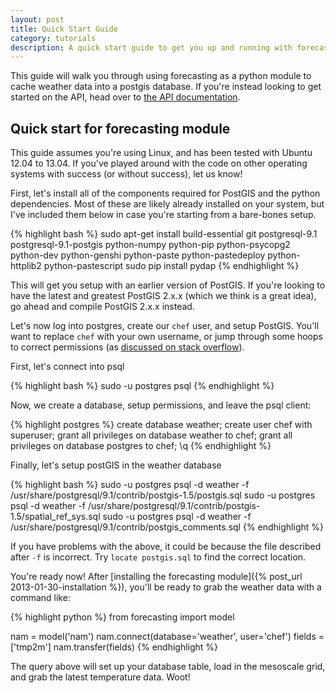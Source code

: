 ```yaml
---
layout: post
title: Quick Start Guide
category: tutorials
description: A quick start guide to get you up and running with forecasting and Ubuntu.
---
```


This guide will walk you through using forecasting as a python module to cache weather data into a postgis database. If you're instead looking to get started on the API, head over to [the API documentation](/documentation/Api).

<h2 id="forecasting">Quick start for forecasting module</h2>

This guide assumes you're using Linux, and has been tested with Ubuntu 12.04 to 13.04. If you've played around with the code on other operating systems with success (or without success), let us know!

First, let's install all of the components required for PostGIS and the python dependencies. Most of these are likely already installed on your system, but I've included them below in case you're starting from a bare-bones setup.

{% highlight bash %}
sudo apt-get install build-essential git postgresql-9.1 postgresql-9.1-postgis python-numpy python-pip python-psycopg2 python-dev python-genshi python-paste python-pastedeploy python-httplib2 python-pastescript
sudo pip install pydap
{% endhighlight %}

This will get you setup with an earlier version of PostGIS. If you're looking to have the latest and greatest PostGIS 2.x.x (which we think is a great idea), go ahead and compile PostGIS 2.x.x instead.

Let's now log into postgres, create our `chef` user, and setup PostGIS. You'll want to replace `chef` with your own username, or jump through some hoops to correct permissions (as [discussed on stack overflow](http://stackoverflow.com/questions/18664074/getting-error-peer-authentication-failed-for-user-postgres-when-trying-to-ge)).

First, let's connect into psql

{% highlight bash %}
sudo -u postgres psql
{% endhighlight %}

Now, we create a database, setup permissions, and leave the psql client:

{% highlight postgres %}
create database weather;
create user chef with superuser;
grant all privileges on database weather to chef;
grant all privileges on database postgres to chef;
\q
{% endhighlight %}

Finally, let's setup postGIS in the weather database

{% highlight bash %}
sudo -u postgres psql -d weather -f /usr/share/postgresql/9.1/contrib/postgis-1.5/postgis.sql
sudo -u postgres psql -d weather -f /usr/share/postgresql/9.1/contrib/postgis-1.5/spatial_ref_sys.sql 
sudo -u postgres psql -d weather -f /usr/share/postgresql/9.1/contrib/postgis_comments.sql
{% endhighlight %}

If you have problems with the above, it could be because the file described after `-f` is incorrect. Try `locate postgis.sql` to find the correct location.

You're ready now! After [installing the forecasting module]({% post_url 2013-01-30-installation %}), you'll be ready to grab the weather data with a command like:

{% highlight python %}
from forecasting import model

nam = model('nam')
nam.connect(database='weather', user='chef')
fields = ['tmp2m']
nam.transfer(fields)
{% endhighlight %}

The query above will set up your database table, load in the mesoscale grid, and grab the latest temperature data. Woot!

